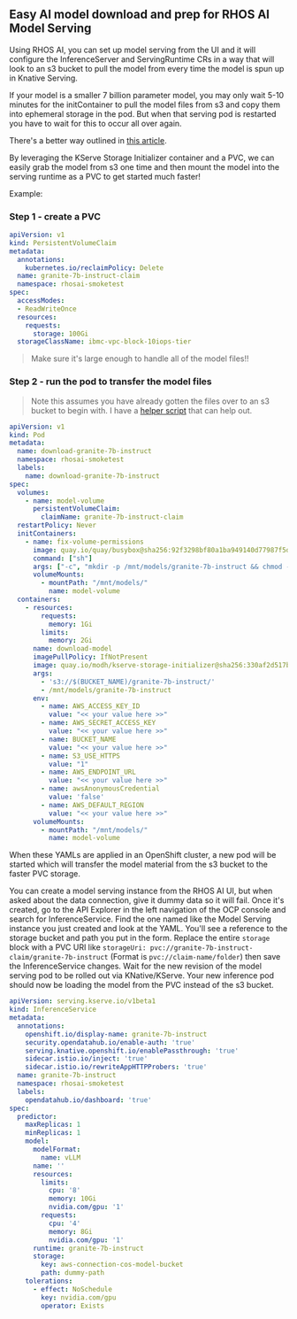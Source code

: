 ## Easy AI model download and prep for RHOS AI Model Serving

Using RHOS AI, you can set up model serving from the UI and it will configure the InferenceServer and ServingRuntime
CRs in a way that will look to an s3 bucket to pull the model from every time the model is spun up in Knative Serving. 

If your model is a smaller 7 billion parameter model, you may only wait 5-10 minutes for the initContainer to pull
the model files from s3 and copy them into ephemeral storage in the pod. But when that serving pod is restarted you
have to wait for this to occur all over again. 

There's a better way outlined in [this article](https://medium.com/@fassha08/say-serve-to-llm-on-openshift-ai-openshifts-multi-gpu-marvel-with-kserve-2ab2ed393c63). 

By leveraging the KServe Storage Initializer container and a PVC, we can easily grab the model from s3 one time and then
mount the model into the serving runtime as a PVC to get started much faster!

Example: 

### Step 1 - create a PVC
``` yaml
apiVersion: v1
kind: PersistentVolumeClaim
metadata:
  annotations:
    kubernetes.io/reclaimPolicy: Delete
  name: granite-7b-instruct-claim
  namespace: rhosai-smoketest
spec:
  accessModes:
  - ReadWriteOnce
  resources:
    requests:
      storage: 100Gi
  storageClassName: ibmc-vpc-block-10iops-tier
```

> Make sure it's large enough to handle all of the model files!!


### Step 2 - run the pod to transfer the model files

> Note this assumes you have already gotten the files over to an s3 bucket to begin with. I have a [helper script](https://github.com/jpapejr/jpapejr/blob/main/openshift/push-model-to-cos.py) that 
> can help out. 


``` yaml
apiVersion: v1
kind: Pod
metadata:
  name: download-granite-7b-instruct
  namespace: rhosai-smoketest
  labels:
    name: download-granite-7b-instruct
spec:
  volumes:
    - name: model-volume
      persistentVolumeClaim:
        claimName: granite-7b-instruct-claim
  restartPolicy: Never
  initContainers:
    - name: fix-volume-permissions
      image: quay.io/quay/busybox@sha256:92f3298bf80a1ba949140d77987f5de081f010337880cd771f7e7fc928f8c74d 
      command: ["sh"]
      args: ["-c", "mkdir -p /mnt/models/granite-7b-instruct && chmod -R 777 /mnt/models"]
      volumeMounts:
        - mountPath: "/mnt/models/"
          name: model-volume
  containers:
    - resources:
        requests:
          memory: 1Gi
        limits:
          memory: 2Gi
      name: download-model
      imagePullPolicy: IfNotPresent
      image: quay.io/modh/kserve-storage-initializer@sha256:330af2d517b17dbf0cab31beba13cdbe7d6f4b9457114dea8f8485a011e3b138
      args:
        - 's3://$(BUCKET_NAME)/granite-7b-instruct/'
        - /mnt/models/granite-7b-instruct
      env:
        - name: AWS_ACCESS_KEY_ID
          value: "<< your value here >>"
        - name: AWS_SECRET_ACCESS_KEY
          value: "<< your value here >>"
        - name: BUCKET_NAME
          value: "<< your value here >>"
        - name: S3_USE_HTTPS
          value: "1"
        - name: AWS_ENDPOINT_URL
          value: "<< your value here >>"
        - name: awsAnonymousCredential
          value: 'false'
        - name: AWS_DEFAULT_REGION
          value: "<< your value here >>"
      volumeMounts:
        - mountPath: "/mnt/models/"
          name: model-volume
```


When these YAMLs are applied in an OpenShift cluster, a new pod will be started which will transfer the model material
from the s3 bucket to the faster PVC storage. 

You can create a model serving instance from the RHOS AI UI, but when asked about the data connection, give it dummy data
so it will fail. Once it's created, go to the API Explorer in the left navigation of the OCP console and search for InferenceService. Find the one named like the Model Serving instance you just created and look at the YAML. You'll see a
reference to the storage bucket and path you put in the form. Replace the entire `storage` block with a PVC URI like 
`storageUri: pvc://granite-7b-instruct-claim/granite-7b-instruct` (Format is `pvc://claim-name/folder`) then save the InferenceService changes. Wait for the new revision of the model serving pod to be rolled out via KNative/KServe. Your
new inference pod should now be loading the model from the PVC instead of the s3 bucket.

``` yaml
apiVersion: serving.kserve.io/v1beta1
kind: InferenceService
metadata:
  annotations:
    openshift.io/display-name: granite-7b-instruct
    security.opendatahub.io/enable-auth: 'true'
    serving.knative.openshift.io/enablePassthrough: 'true'
    sidecar.istio.io/inject: 'true'
    sidecar.istio.io/rewriteAppHTTPProbers: 'true'
  name: granite-7b-instruct
  namespace: rhosai-smoketest
  labels:
    opendatahub.io/dashboard: 'true'
spec:
  predictor:
    maxReplicas: 1
    minReplicas: 1
    model:
      modelFormat:
        name: vLLM
      name: ''
      resources:
        limits:
          cpu: '8'
          memory: 10Gi
          nvidia.com/gpu: '1'
        requests:
          cpu: '4'
          memory: 8Gi
          nvidia.com/gpu: '1'
      runtime: granite-7b-instruct
      storage:
        key: aws-connection-cos-model-bucket
        path: dummy-path
    tolerations:
      - effect: NoSchedule
        key: nvidia.com/gpu
        operator: Exists
```
